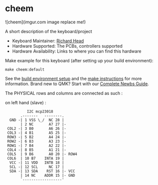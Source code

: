 # cheem

![cheem](imgur.com image replace me!)

A short description of the keyboard/project

* Keyboard Maintainer: [Richard Head](https://github.com/yourusername)
* Hardware Supported: The PCBs, controllers supported
* Hardware Availability: Links to where you can find this hardware

Make example for this keyboard (after setting up your build environment):

    make cheem:default

See the [build environment setup](https://docs.qmk.fm/#/getting_started_build_tools) and the [make instructions](https://docs.qmk.fm/#/getting_started_make_guide) for more information. Brand new to QMK? Start with our [Complete Newbs Guide](https://docs.qmk.fm/#/newbs).


The PHYSICAL rows and columns are connected as such :

on left hand (slave) :

              I2C mcp23018
           .-------   --------.
      GND -| 1 VSS \_/  NC 28 |
           | 2 NC       A7 27 |-
     COL2 -| 3 B0       A6 26 |-
     COL3 -| 4 B1       A5 25 |-
     ROW3 -| 5 B2       A4 24 |-
     ROW2 -| 6 B3       A3 23 |-
     ROW1 -| 7 B4       A2 22 |-
     COL4 -| 8 B5       A1 21 |-
     COL5  | 9 B6       A0 20 |- ROW4  
     COL6  | 10 B7    INTA 19 |
      VCC -| 11 VDD   INTB 18 |
      SCL -| 12 SCL     NC 17 |
      SDA -| 13 SDA    RST 16 |- VCC
           | 14 NC    ADDR 15 |- GND
           `------------------'
